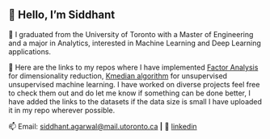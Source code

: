 ## 👋 Hello, I’m Siddhant

👀 I graduated from the University of Toronto with a Master of Engineering and a major in Analytics, interested in Machine Learning and Deep Learning applications. 

💬 Here are the links to my repos where I have implemented [Factor Analysis][factor] for dimensionality reduction, [Kmedian algorithm][kmedian] for unsupervised unsupervised machine learning. I have worked on diverse projects feel free to check them out and do let me know if something can be done better, I have added the links to the datasets if the data size is small I have uploaded it in my repo wherever possible. 

📫 Email: siddhant.agarwal@mail.utoronto.ca **|** 
👔 [linkedin][linkedin]

[linkedin]: https://www.linkedin.com/in/siddhant-agarwal-uoft/
[kmedian]: https://github.com/Siddhantmest/Kmedian.git
[factor]: https://github.com/Siddhantmest/factor-analysis.git
